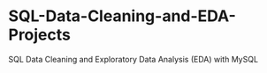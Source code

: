 # SQL-Data-Cleaning-and-EDA-Projects
SQL Data Cleaning and Exploratory Data Analysis (EDA) with MySQL
